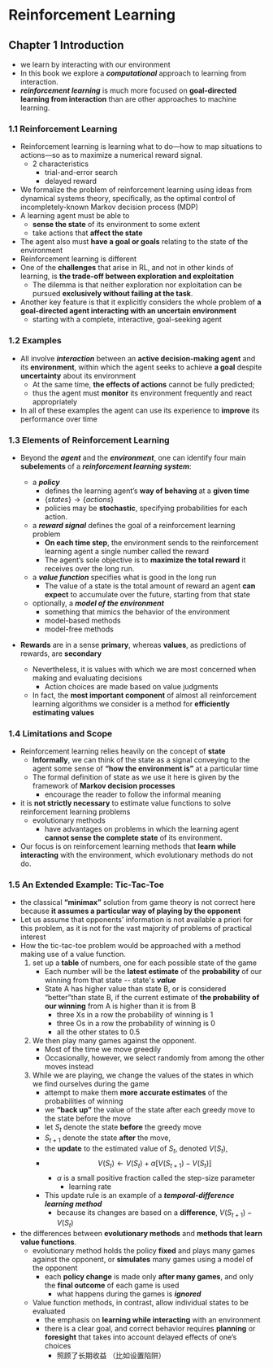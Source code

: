 # Reinforcement Learning

## Chapter 1 Introduction
- we learn by interacting with our environment
- In this book we explore a ***computational*** approach to learning from interaction.
-  ***reinforcement learning*** is much more focused on **goal-directed learning from interaction** than are other approaches to machine learning.

### 1.1 Reinforcement Learning
- Reinforcement learning is learning what to do—how to map situations to actions—so as to maximize a numerical reward signal.
  - 2 characteristics
    - trial-and-error search
    - delayed reward
- We formalize the problem of reinforcement learning using ideas from dynamical systems theory, specifically, as the optimal control of incompletely-known Markov decision process (MDP)
- A learning agent must be able to 
  - **sense the state** of its environment to some extent
  - take actions that **affect the state**
- The agent also must **have a goal or goals** relating to the state of the environment
- Reinforcement learning is different
- One of the **challenges** that arise in RL, and not in other kinds of learning, is **the trade-off between exploration and exploitation**
  - The dilemma is that neither exploration nor exploitation can be pursued **exclusively without failing at the task**.
- Another key feature is that it explicitly considers the whole problem of **a goal-directed agent interacting with an uncertain environment**
  - starting with a complete, interactive, goal-seeking agent

### 1.2 Examples
- All involve ***interaction*** between an **active decision-making agent** and its **environment**, within which the agent seeks to achieve **a goal** despite **uncertainty** about its environment
  - At the same time, **the effects of actions** cannot be fully predicted;
  - thus the agent must **monitor** its environment frequently and react appropriately
- In all of these examples the agent can use its experience to **improve** its performance over time

### 1.3 Elements of Reinforcement Learning
- Beyond the ***agent*** and the ***environment***, one can identify four main **subelements** of a ***reinforcement learning system***: 
  - a ***policy***
    - defines the learning agent’s **way of behaving** at a **given time**
    - $\{states\} \rightarrow \{actions\}$
    - policies may be **stochastic**, specifying probabilities for each action.
  - a ***reward signal*** defines the goal of a reinforcement learning problem
    - **On each time step**, the environment sends to the reinforcement learning agent a single number called the reward
    - The agent’s sole objective is to **maximize the total reward** it receives over the long run.
  - a ***value function*** specifies what is good in the long run
    -   The value of a state is the total amount of reward an agent **can expect** to accumulate over the future, starting from that state
  -  optionally, a ***model of the environment***
     -  something that mimics the behavior of the environment
     -  model-based methods
     -  model-free methods

- **Rewards** are in a sense **primary**, whereas **values**, as predictions of rewards, are **secondary**
  - Nevertheless, it is values with which we are most concerned when making and evaluating decisions
    - Action choices are made based on value judgments
  - In fact, the **most important component** of almost all reinforcement learning algorithms we consider is a method for **efficiently estimating values**

### 1.4 Limitations and Scope
- Reinforcement learning relies heavily on the concept of **state**
  - **Informally**, we can think of the state as a signal conveying to the agent some sense of **“how the environment is”** at a particular time
  -  The formal definition of state as we use it here is given by the framework of **Markov decision processes**
     -  encourage the reader to follow the informal meaning
- it is **not strictly necessary** to estimate value functions to solve reinforcement learning problems
  - evolutionary methods
    - have advantages on problems in which the learning agent **cannot sense the complete state** of its environment.
- Our focus is on reinforcement learning methods that **learn while interacting** with the environment, which evolutionary methods do not do.

### 1.5 An Extended Example: Tic-Tac-Toe
-  the classical **“minimax”** solution from game theory is not correct here because **it assumes a particular way of playing by the opponent**
-  Let us assume that opponents' information is not available a priori for this problem, as it is not for the vast majority of problems of practical interest
-  How the tic-tac-toe problem would be approached with a method making use of a value function.
   1.  set up a **table** of numbers, one for each possible state of the game
       -  Each number will be the **latest estimate** of the **probability** of our winning from that state -- state's ***value***
       -  State A has higher value than state B, or is considered “better”than state B, if the current estimate of **the probability of our winning** from A is higher than it is from B
          -  three Xs in a row the probability of winning is 1
          -  three Os in a row the probability of winning is 0
          -  all the other states to 0.5
   2.  We then play many games against the opponent.
       -   Most of the time we move greedily
       -   Occasionally, however, we select randomly from among the other moves instead
   3.  While we are playing, we change the values of the states in which we find ourselves during the game
       -  attempt to make them **more accurate estimates** of the probabilities of winning 
       -  we **“back up”** the value of the state after each greedy move to the state before the move
       -  let $S_t$ denote the state **before** the greedy move
       -  $S_{t+1}$ denote the state **after** the move,
       -  the **update** to the estimated value of $S_t$, denoted $V(S_t)$,
       -  $$V(S_t)\leftarrow V(S_t) + \alpha[V(S_{t+1})-V(S_t)]$$
          -  $α$ is a small positive fraction called the step-size parameter
             -  learning rate
       - This update rule is an example of a ***temporal-difference learning method***
         - because its changes are based on a **difference**, $V(S_{t+1})-V(S_t)$
- the differences between **evolutionary methods** and **methods that learn value functions**.
  - evolutionary method holds the policy **fixed** and plays many games against the opponent, or **simulates** many games using a model of the opponent
    - each **policy change** is made only **after many games**, and only the **final outcome** of each game is used
      - what happens during the games is ***ignored***
  - Value function methods, in contrast, allow individual states to be evaluated
    - the emphasis on **learning while interacting** with an environment
    - there is a clear goal, and correct behavior requires **planning** or **foresight** that takes into account delayed effects of one’s choices
      - 照顾了长期收益 （比如设置陷阱）